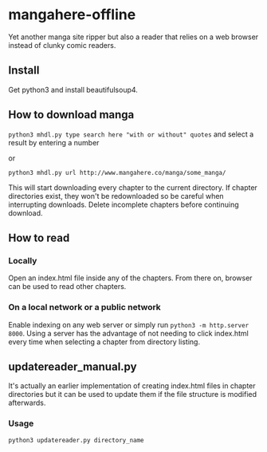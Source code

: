 # mangahere-offline

Yet another manga site ripper but also a reader that relies on a web browser instead of clunky comic readers.

## Install

Get python3 and install beautifulsoup4.

## How to download manga

`python3 mhdl.py type search here "with or without" quotes`
and select a result by entering a number

or

`python3 mhdl.py url http://www.mangahere.co/manga/some_manga/`


This will start downloading every chapter to the current directory. If chapter directories exist, they won't be redownloaded so be careful when interrupting downloads. Delete incomplete chapters before continuing download.

## How to read

### Locally

Open an index.html file inside any of the chapters. From there on, browser can be used to read other chapters.

### On a local network or a public network

Enable indexing on any web server or simply run `python3 -m http.server 8000`. Using a server has the advantage of not needing to click index.html every time when selecting a chapter from directory listing.

## updatereader_manual.py

It's actually an earlier implementation of creating index.html files in chapter directories but it can be used to update them if the file structure is modified afterwards.

### Usage

`python3 updatereader.py directory_name`
